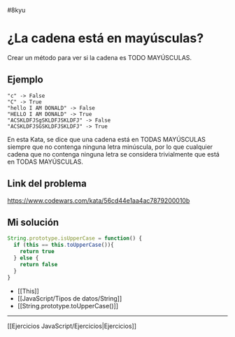 #8kyu 

# ¿La cadena está en mayúsculas?

Crear un método para ver si la cadena es TODO MAYÚSCULAS.

## Ejemplo

```
"c" -> False
"C" -> True
"hello I AM DONALD" -> False
"HELLO I AM DONALD" -> True
"ACSKLDFJSgSKLDFJSKLDFJ" -> False
"ACSKLDFJSGSKLDFJSKLDFJ" -> True
```

En esta Kata, se dice que una cadena está en TODAS MAYÚSCULAS siempre que no contenga ninguna letra minúscula, por lo que cualquier cadena que no contenga ninguna letra se considera trivialmente que está en TODAS MAYÚSCULAS.

## Link del problema

https://www.codewars.com/kata/56cd44e1aa4ac7879200010b

## Mi solución

```js
String.prototype.isUpperCase = function() {
  if (this == this.toUpperCase()){
    return true
  } else {
    return false
  }
}
```

- [[This]]
- [[JavaScript/Tipos de datos/String]]
- [[String.prototype.toUpperCase()]]

__________

[[Ejercicios JavaScript/Ejercicios|Ejercicios]]